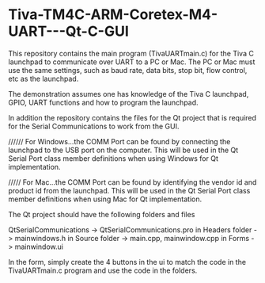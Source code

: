 # Tiva-TM4C-ARM-Coretex-M4-UART---Qt-C-GUI

This repository contains the main program (TivaUARTmain.c) for the Tiva C launchpad to communicate over UART to a PC or Mac.  The PC or Mac must use the same settings, such as baud rate, data bits, stop bit, flow control, etc as the launchpad.

The demonstration assumes one has knowledge of the Tiva C launchpad, GPIO, UART functions and how to program the launchpad.

In addition the repository contains the files for the Qt project that is required for the Serial Communications to work from the GUI.

//////  For Windows...the COMM Port can be found by connecting the launchpad to the USB port on the computer.   This will be used in the Qt Serial Port class member definitions when using Windows for Qt implementation.

/////   For Mac...the COMM Port can be found by identifying the vendor id and product id from the launchpad.   This will be used in the Qt Serial Port class member definitions when using Mac for Qt implementation.

The Qt project should have the following folders and files

QtSerialCommunications -> QtSerialCommunications.pro
in Headers folder -> mainwindows.h
in Source folder -> main.cpp, mainwindow.cpp
in Forms -> mainwindow.ui

In the form, simply create the 4 buttons in the ui to match the code in the TivaUARTmain.c program and use the code in the folders.

